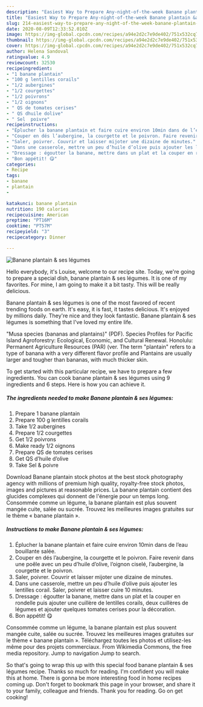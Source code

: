 ```yaml
---
description: "Easiest Way to Prepare Any-night-of-the-week Banane plantain &amp;amp; ses légumes"
title: "Easiest Way to Prepare Any-night-of-the-week Banane plantain &amp;amp; ses légumes"
slug: 214-easiest-way-to-prepare-any-night-of-the-week-banane-plantain-and-amp-ses-legumes
date: 2020-08-09T12:33:52.010Z
image: https://img-global.cpcdn.com/recipes/a94e2d2c7e9de402/751x532cq70/banane-plantain-ses-legumes-photo-principale-de-la-recette.jpg
thumbnail: https://img-global.cpcdn.com/recipes/a94e2d2c7e9de402/751x532cq70/banane-plantain-ses-legumes-photo-principale-de-la-recette.jpg
cover: https://img-global.cpcdn.com/recipes/a94e2d2c7e9de402/751x532cq70/banane-plantain-ses-legumes-photo-principale-de-la-recette.jpg
author: Helena Sandoval
ratingvalue: 4.9
reviewcount: 32530
recipeingredient:
- "1 banane plantain"
- "100 g lentilles corails"
- "1/2 aubergines"
- "1/2 courgettes"
- "1/2 poivrons"
- "1/2 oignons"
- " QS de tomates cerises"
- " QS dhuile dolive"
- " Sel  poivre"
recipeinstructions:
- "Éplucher la banane plantain et faire cuire environ 10min dans de l’eau bouillante salée."
- "Couper en dés l’aubergine, la courgette et le poivron. Faire revenir dans une poêle avec un peu d’huile d’olive, l’oignon ciselé, l’aubergine, la courgette et le poivron."
- "Saler, poivrer. Couvrir et laisser mijoter une dizaine de minutes."
- "Dans une casserole, mettre un peu d’huile d’olive puis ajouter les lentilles corail. Saler, poivrer et laisser cuire 10 minutes."
- "Dressage : égoutter la banane, mettre dans un plat et la couper en rondelle puis ajouter une cuillère de lentilles corails, deux cuillères de légumes et ajouter quelques tomates cerises pour la décoration."
- "Bon appétit! 😋"
categories:
- Recipe
tags:
- banane
- plantain
- 

katakunci: banane plantain  
nutrition: 190 calories
recipecuisine: American
preptime: "PT16M"
cooktime: "PT57M"
recipeyield: "3"
recipecategory: Dinner

---
```



![Banane plantain &amp; ses légumes](https://img-global.cpcdn.com/recipes/a94e2d2c7e9de402/751x532cq70/banane-plantain-ses-legumes-photo-principale-de-la-recette.jpg)

Hello everybody, it's Louise, welcome to our recipe site. Today, we're going to prepare a special dish, banane plantain &amp; ses légumes. It is one of my favorites. For mine, I am going to make it a bit tasty. This will be really delicious.

Banane plantain &amp; ses légumes is one of the most favored of recent trending foods on earth. It's easy, it is fast, it tastes delicious. It's enjoyed by millions daily. They're nice and they look fantastic. Banane plantain &amp; ses légumes is something that I've loved my entire life.

&#34;Musa species (bananas and plantains)&#34; (PDF). Species Profiles for Pacific Island Agroforestry: Ecological, Economic, and Cultural Renewal. Honolulu: Permanent Agriculture Resources (PAR) (ver. The term &#34;plantain&#34; refers to a type of banana with a very different flavor profile and Plantains are usually larger and tougher than bananas, with much thicker skin.


To get started with this particular recipe, we have to prepare a few ingredients. You can cook banane plantain &amp; ses légumes using 9 ingredients and 6 steps. Here is how you can achieve it.

<!--inarticleads1-->

##### The ingredients needed to make Banane plantain &amp; ses légumes:

1. Prepare 1 banane plantain
1. Prepare 100 g lentilles corails
1. Take 1/2 aubergines
1. Prepare 1/2 courgettes
1. Get 1/2 poivrons
1. Make ready 1/2 oignons
1. Prepare  QS de tomates cerises
1. Get  QS d’huile d’olive
1. Take  Sel &amp; poivre


Download Banane plantain stock photos at the best stock photography agency with millions of premium high quality, royalty-free stock photos, images and pictures at reasonable prices. La banane plantain contient des glucides complexes qui donnent de l&#39;énergie pour un temps long. Consommée comme un légume, la banane plantain est plus souvent mangée cuite, salée ou sucrée. Trouvez les meilleures images gratuites sur le thème « banane plantain ». 

<!--inarticleads2-->

##### Instructions to make Banane plantain &amp; ses légumes:

1. Éplucher la banane plantain et faire cuire environ 10min dans de l’eau bouillante salée.
1. Couper en dés l’aubergine, la courgette et le poivron. Faire revenir dans une poêle avec un peu d’huile d’olive, l’oignon ciselé, l’aubergine, la courgette et le poivron.
1. Saler, poivrer. Couvrir et laisser mijoter une dizaine de minutes.
1. Dans une casserole, mettre un peu d’huile d’olive puis ajouter les lentilles corail. Saler, poivrer et laisser cuire 10 minutes.
1. Dressage : égoutter la banane, mettre dans un plat et la couper en rondelle puis ajouter une cuillère de lentilles corails, deux cuillères de légumes et ajouter quelques tomates cerises pour la décoration.
1. Bon appétit! 😋


Consommée comme un légume, la banane plantain est plus souvent mangée cuite, salée ou sucrée. Trouvez les meilleures images gratuites sur le thème « banane plantain ». Téléchargez toutes les photos et utilisez-les même pour des projets commerciaux. From Wikimedia Commons, the free media repository. Jump to navigation Jump to search. 

So that's going to wrap this up with this special food banane plantain &amp; ses légumes recipe. Thanks so much for reading. I'm confident you will make this at home. There is gonna be more interesting food in home recipes coming up. Don't forget to bookmark this page in your browser, and share it to your family, colleague and friends. Thank you for reading. Go on get cooking!
